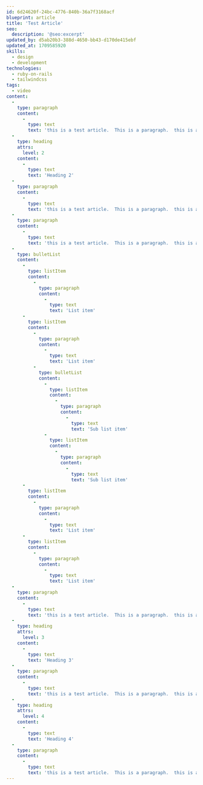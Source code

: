 ```yaml
---
id: 6d24620f-24bc-4776-840b-36a7f3168acf
blueprint: article
title: 'Test Article'
seo:
  description: '@seo:excerpt'
updated_by: d5ab20b3-388d-4650-bb43-d170de415ebf
updated_at: 1709585920
skills:
  - design
  - development
technologies:
  - ruby-on-rails
  - tailwindcss
tags:
  - video
content:
  -
    type: paragraph
    content:
      -
        type: text
        text: 'this is a test article.  This is a paragraph.  this is a test article.  This is a paragraph.  this is a test article.  This is a paragraph.  this is a test article.  This is a paragraph.  this is a test article.  This is a paragraph.  '
  -
    type: heading
    attrs:
      level: 2
    content:
      -
        type: text
        text: 'Heading 2'
  -
    type: paragraph
    content:
      -
        type: text
        text: 'this is a test article.  This is a paragraph.  this is a test article.  This is a paragraph.  this is a test article.  This is a paragraph.  this is a test article.  This is a paragraph.  this is a test article.  This is a paragraph.  '
  -
    type: paragraph
    content:
      -
        type: text
        text: 'this is a test article.  This is a paragraph.  this is a test article.  This is a paragraph.  this is a test article.  This is a paragraph.  this is a test article.  This is a paragraph.  this is a test article.  This is a paragraph.  '
  -
    type: bulletList
    content:
      -
        type: listItem
        content:
          -
            type: paragraph
            content:
              -
                type: text
                text: 'List item'
      -
        type: listItem
        content:
          -
            type: paragraph
            content:
              -
                type: text
                text: 'List item'
          -
            type: bulletList
            content:
              -
                type: listItem
                content:
                  -
                    type: paragraph
                    content:
                      -
                        type: text
                        text: 'Sub list item'
              -
                type: listItem
                content:
                  -
                    type: paragraph
                    content:
                      -
                        type: text
                        text: 'Sub list item'
      -
        type: listItem
        content:
          -
            type: paragraph
            content:
              -
                type: text
                text: 'List item'
      -
        type: listItem
        content:
          -
            type: paragraph
            content:
              -
                type: text
                text: 'List item'
  -
    type: paragraph
    content:
      -
        type: text
        text: 'this is a test article.  This is a paragraph.  this is a test article.  This is a paragraph.  this is a test article.  This is a paragraph.  this is a test article.  This is a paragraph.  this is a test article.  This is a paragraph.  '
  -
    type: heading
    attrs:
      level: 3
    content:
      -
        type: text
        text: 'Heading 3'
  -
    type: paragraph
    content:
      -
        type: text
        text: 'this is a test article.  This is a paragraph.  this is a test article.  This is a paragraph.  this is a test article.  This is a paragraph.  this is a test article.  This is a paragraph.  this is a test article.  This is a paragraph.  '
  -
    type: heading
    attrs:
      level: 4
    content:
      -
        type: text
        text: 'Heading 4'
  -
    type: paragraph
    content:
      -
        type: text
        text: 'this is a test article.  This is a paragraph.  this is a test article.  This is a paragraph.  this is a test article.  This is a paragraph.  this is a test article.  This is a paragraph.  this is a test article.  This is a paragraph.  '
---
```

